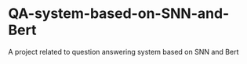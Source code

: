 # QA-system-based-on-SNN-and-Bert
A project related to question answering system based on SNN and Bert
